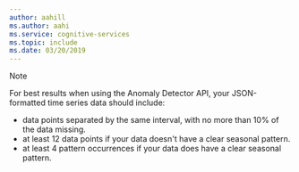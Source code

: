 ```yaml
---
author: aahill
ms.author: aahi
ms.service: cognitive-services
ms.topic: include
ms.date: 03/20/2019
---
```


> [!NOTE]
> For best results when using the Anomaly Detector API, your JSON-formatted time series data should include:
> * data points separated by the same interval, with no more than 10% of the data missing.
> * at least 12 data points if your data doesn't have a clear seasonal pattern.
> * at least 4 pattern occurrences if your data does have a clear seasonal pattern. 
